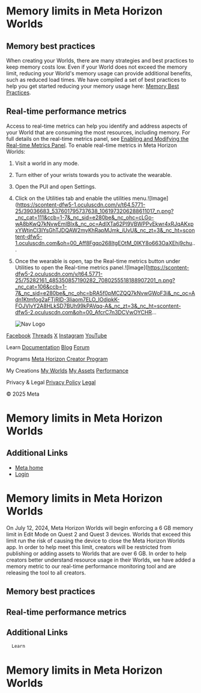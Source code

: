 # Memory limits in Meta Horizon Worlds

## Memory best practices

 When creating your Worlds, there are many strategies and best practices to keep
memory costs low. Even if your World does not exceed the memory limit, reducing
your World's memory usage can provide additional benefits, such as reduced load
times. We have compiled a set of best practices to help you get started reducing your
memory usage here: [Memory Best Practices](https://developers.meta.com/horizon-worlds/learn/documentation/performance-best-practices-and-tooling/performance-best-practices/memory-best-practices/).  

## Real-time performance metrics

 Access to real-time metrics can help you identify and address aspects of your
World that are consuming the most resources, including memory. For full details on
the real-time metrics panel, see [Enabling and Modifying the Real-time Metrics Panel](https://developers.meta.com/horizon-worlds/learn/documentation/performance-best-practices-and-tooling/performance-tools/enabling-and-modifying-the-realtime-metrics-panel/). To enable real-time metrics in Meta Horizon Worlds:
1. Visit a world in any mode.
2. Turn either of your wrists towards you to activate the wearable.
3. Open the PUI and open Settings.
4.  Click on the Utilities tab and enable the utilities menu.![Image](https://scontent-dfw5-1.oculuscdn.com/v/t64.5771-25/39036683_537601795737638_1061973206288611017_n.png?_nc_cat=111&ccb=1-7&_nc_sid=e280be&_nc_ohc=cLGo-wA8bKwQ7kNvwEmIBIx&_nc_oc=AdlXTa62Pl9VBWPPvEkwr4xRJqAKxpxYWtjnCl3IYsGhTJDQAW2myKhRapMJmk_iUvU&_nc_zt=3&_nc_ht=scontent-dfw5-1.oculuscdn.com&oh=00_Aff8Fgqo268ItgEOtM_0IKY8o663OaXEhj9chu...
5.  Once the wearable is open, tap the Real-time metrics button under Utilities to open the Real-time metrics panel.![Image](https://scontent-dfw5-2.oculuscdn.com/v/t64.5771-25/75282161_485350857190282_7080255518188907201_n.png?_nc_cat=106&ccb=1-7&_nc_sid=e280be&_nc_ohc=bRA5f0pMCZQQ7kNvwGWoF3i&_nc_oc=Adn1Ktmfog2aFTjRlD-3Iiaom7ELO_IOdipkK-FOJVlvY2A8HLkSD7BUh99kPAVqq-A&_nc_zt=3&_nc_ht=scontent-dfw5-2.oculuscdn.com&oh=00_AfcrC7n3DCVwOYCHR...

    ![Nav Logo](https://static.xx.fbcdn.net/rsrc.php/yE/r/3SoBlk8EqOQ.svg)


[Facebook](https://www.facebook.com/MetaHorizon/)
[Threads](https://www.threads.com/@metahorizon)
[X](https://x.com/MetaHorizon/)
[Instagram](https://www.instagram.com/metahorizon/)
[YouTube](https://www.youtube.com/@MetaQuestVR)

 Learn
[Documentation](https://developers.meta.com/horizon-worlds/learn/documentation/)
[Blog](https://developers.meta.com/horizon/blog/)
[Forum](https://communityforums.atmeta.com/t5/Creator-Forum/ct-p/Meta_Horizon_Creator_Forums)

 Programs
[Meta Horizon Creator Program](https://developers.meta.com/horizon-worlds/programs/)

 My Creations
[My Worlds](https://horizon.meta.com/creator/worlds_all/?utm_source=horizon_worlds_creator)
[My Assets](https://horizon.meta.com/creator/assets/?utm_source=horizon_worlds_creator)
[Performance](https://horizon.meta.com/creator/performance/traces/?utm_source=horizon_worlds_creator)

 Privacy & Legal
[Privacy Policy](https://www.meta.com/legal/privacy-policy/)
[Legal](https://www.meta.com/legal/supplemental-terms-of-service/)

 © 2025 Meta

# Memory limits in Meta Horizon Worlds

## Additional Links
- [Meta home](https://developers.meta.com/horizon-worlds/)
- [Login](https://developers.meta.com/login/?redirect_uri=https%3A%2F%2Fdevelopers.meta.com%2Fhorizon-worlds%2Flearn%2Fdocumentation%2Fperformance-best-practices-and-tooling%2Fmemory-limits-in-horizon-worlds%2F)

# Memory limits in Meta Horizon Worlds

 On July 12, 2024, Meta Horizon Worlds will begin enforcing a 6 GB memory limit
in Edit Mode on Quest 2 and Quest 3 devices. Worlds that exceed this limit run
the risk of causing the device to close the Meta Horizon Worlds app. In order to help meet this limit, creators will be restricted from publishing or
adding assets to Worlds that are over 6 GB. In order to help creators better
understand resource usage in their Worlds, we have added a memory metric to our
real-time performance monitoring tool and are releasing the tool to all creators.  
## Memory best practices

## Real-time performance metrics

## Additional Links

      Learn
# Memory limits in Meta Horizon Worlds
